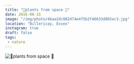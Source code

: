 ```yaml
---
title: "🌲plants from space 🍄"
date: 2016-08-15
image: "/img/photo/4baa2dc802474e4f5b2f46633d865ec3.jpg"
location: "Billericay, Essex"
instagram: true
draft: false
tags:
 - nature
---
```


![🌲plants from space 🍄](/img/photo/4baa2dc802474e4f5b2f46633d865ec3.jpg)
